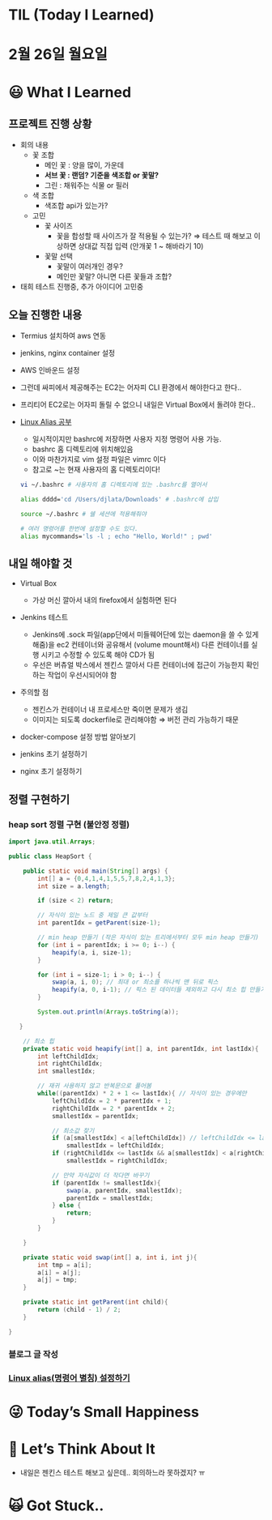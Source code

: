 # TIL (Today I Learned)

# 2월 26일 월요일

# 😃 What I Learned

## 프로젝트 진행 상황

- 회의 내용
    - 꽃 조합
        - 메인 꽃 : 양을 많이, 가운데
        - **서브 꽃 : 랜덤? 기준을 색조합 or 꽃말?**
        - 그린 : 채워주는 식물 or 필러
    - 색 조합
        - 색조합 api가 있는가?
    - 고민
        - 꽃 사이즈
            - 꽃을 합성할 때 사이즈가 잘 적용될 수 있는가? ⇒ 테스트 때 해보고 이상하면 상대값 직접 입력 (안개꽃 1 ~ 해바라기 10)
        - 꽃말 선택
            - 꽃말이 여러개인 경우?
            - 메인만 꽃말? 아니면 다른 꽃들과 조합?
- 태희 테스트 진행중, 추가 아이디어 고민중

## 오늘 진행한 내용

- Termius 설치하여 aws 연동
- jenkins, nginx container 설정
- AWS 인바운드 설정
- 그런데 싸피에서 제공해주는 EC2는 어자피 CLI 환경에서 해야한다고 한다..
- 프리티어 EC2로는 어자피 돌릴 수 없으니 내일은 Virtual Box에서 돌려야 한다..

- [Linux Alias 공부](https://coding-factory.tistory.com/800)
    - 일시적이지만 bashrc에 저장하면 사용자 지정 명령어 사용 가능.
    - bashrc 홈 디렉토리에 위치해있음
    - 이와 마찬가지로 vim 설정 파일은 vimrc 이다
    - 참고로 ~는 현재 사용자의 홈 디렉토리이다!
    
    ```bash
    vi ~/.bashrc # 사용자의 홈 디렉토리에 있는 .bashrc를 열어서
    
    alias dddd='cd /Users/djlata/Downloads' # .bashrc에 삽입
    
    source ~/.bashrc # 쉘 세션에 적용해줘야
    ```
    
    ```bash
    # 여러 명령어를 한번에 설정할 수도 있다.
    alias mycommands='ls -l ; echo "Hello, World!" ; pwd'
    
    ```
    

## 내일 해야할 것

- Virtual Box
    - 가상 머신 깔아서 내의 firefox에서 실험하면 된다
- Jenkins 테스트
    - Jenkins에 .sock 파일(app단에서 미들웨어단에 있는 daemon을 쓸 수 있게 해줌)을 ec2 컨테이너와 공유해서 (volume mount해서) 다른 컨테이너를 실행 시키고 수정할 수 있도록 해야 CD가 됨
    - 우선은 버츄얼 박스에서 젠킨스 깔아서 다른 컨테이너에 접근이 가능한지 확인하는 작업이 우선시되어야 함

- 주의할 점
    - 젠킨스가 컨테이너 내 프로세스만 죽이면 문제가 생김
    - 이미지는 되도록 dockerfile로 관리해야함 ⇒ 버전 관리 가능하기 때문

- docker-compose 설정 방법 알아보기
- jenkins 초기 설정하기
- nginx 초기 설정하기

## 정렬 구현하기

### heap sort 정렬 구현 (불안정 정렬)

```java
import java.util.Arrays;

public class HeapSort {

    public static void main(String[] args) {
        int[] a = {0,4,1,4,1,5,5,7,8,2,4,1,3};
        int size = a.length;

        if (size < 2) return;

        // 자식이 있는 노드 중 제일 큰 값부터
        int parentIdx = getParent(size-1);

        // min heap 만들기 (작은 자식이 있는 트리에서부터 모두 min heap 만들기)
        for (int i = parentIdx; i >= 0; i--) {
            heapify(a, i, size-1);
        }

        for (int i = size-1; i > 0; i--) {
            swap(a, i, 0); // 최대 or 최소를 하나씩 맨 뒤로 픽스
            heapify(a, 0, i-1); // 픽스 된 데이터들 제외하고 다시 최소 힙 만들기기
        }

        System.out.println(Arrays.toString(a));

   }

    // 최소 힙
    private static void heapify(int[] a, int parentIdx, int lastIdx){
        int leftChildIdx;
        int rightChildIdx;
        int smallestIdx;

        // 재귀 사용하지 않고 반복문으로 풀어봄
        while((parentIdx) * 2 + 1 <= lastIdx){ // 자식이 있는 경우에만
            leftChildIdx = 2 * parentIdx + 1;
            rightChildIdx = 2 * parentIdx + 2;
            smallestIdx = parentIdx;

            // 최소값 찾기
            if (a[smallestIdx] < a[leftChildIdx]) // leftChildIdx <= lastIdx 는 확인 필요 X
                smallestIdx = leftChildIdx;
            if (rightChildIdx <= lastIdx && a[smallestIdx] < a[rightChildIdx])
                smallestIdx = rightChildIdx;

            // 만약 자식값이 더 작다면 바꾸기
            if (parentIdx != smallestIdx){
                swap(a, parentIdx, smallestIdx);
                parentIdx = smallestIdx;
            } else {
                return;
            }
        }

    }

    private static void swap(int[] a, int i, int j){
        int tmp = a[i];
        a[i] = a[j];
        a[j] = tmp;
    }

    private static int getParent(int child){
        return (child - 1) / 2;
    }

}

```

### 블로그 글 작성

### **[Linux alias(명령어 별칭) 설정하기](https://velog.io/@damongsanga/Linux-alias%EB%AA%85%EB%A0%B9%EC%96%B4-%EB%B3%84%EC%B9%AD-%EC%84%A4%EC%A0%95%ED%95%98%EA%B8%B0)**

# 😜 Today’s Small Happiness

# 🧐 Let’s Think About It

- 내일은 젠킨스 테스트 해보고 싶은데.. 회의하느라 못하겠지? ㅠ

# 🙀 Got Stuck..